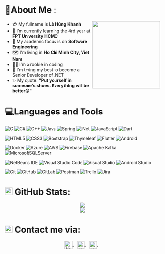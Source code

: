 # 💫About Me :
<img align="right" src="https://cdn.dribbble.com/users/1245139/screenshots/4795849/barreirofreddy_tv_beachman.gif" height="220px"></img>
- :credit_card: My fullname is **Lò Hùng Khanh**
- 🌱 I’m currently learning the 4rd year at **FPT University HCMC**
- :notebook_with_decorative_cover: My academic focus is on **Software Engineering**
- :world_map: I'm living in **Ho Chi Minh City, Viet Nam**
- :man_technologist: I'm a rookie in coding
- :pushpin: I'm trying my best to become a Senior Developer of .NET
- :sparkles: My quote: **"Put yourself in someone's shoes. Everything will be better:kissing:"**

# 💻Languages and Tools
![C](https://img.shields.io/badge/c-%2300599C.svg?style=for-the-badge&logo=c&logoColor=white)
![C#](https://img.shields.io/badge/c%23-%23239120.svg?style=for-the-badge&logo=c-sharp&logoColor=white)
![C++](https://img.shields.io/badge/c++-%2300599C.svg?style=for-the-badge&logo=c%2B%2B&logoColor=white)
![Java](https://img.shields.io/badge/java-%23ED8B00.svg?style=for-the-badge&logo=java&logoColor=white)
![Spring](https://img.shields.io/badge/spring-%236DB33F.svg?style=for-the-badge&logo=spring&logoColor=white)
![.Net](https://img.shields.io/badge/.NET-5C2D91?style=for-the-badge&logo=.net&logoColor=white)
![JavaScript](https://img.shields.io/badge/javascript-%23323330.svg?style=for-the-badge&logo=javascript&logoColor=%23F7DF1E)
![Dart](https://img.shields.io/badge/dart-%230175C2.svg?style=for-the-badge&logo=dart&logoColor=white)
<br/>

![HTML5](https://img.shields.io/badge/html5-%23E34F26.svg?style=for-the-badge&logo=html5&logoColor=white)
![CSS3](https://img.shields.io/badge/css3-%231572B6.svg?style=for-the-badge&logo=css3&logoColor=white)
![Bootstrap](https://img.shields.io/badge/bootstrap-%23563D7C.svg?style=for-the-badge&logo=bootstrap&logoColor=white)
![Thymeleaf](https://img.shields.io/badge/Thymeleaf-%23005C0F.svg?style=for-the-badge&logo=Thymeleaf&logoColor=white)
![Flutter](https://img.shields.io/badge/Flutter-%2302569B.svg?style=for-the-badge&logo=Flutter&logoColor=white)
![Android](https://img.shields.io/badge/Android-3DDC84?style=for-the-badge&logo=android&logoColor=white)
<br/>

![Docker](https://img.shields.io/badge/docker-%230db7ed.svg?style=for-the-badge&logo=docker&logoColor=white)
![Azure](https://img.shields.io/badge/azure-%230072C6.svg?style=for-the-badge&logo=microsoftazure&logoColor=white)
![AWS](https://img.shields.io/badge/AWS-%23FF9900.svg?style=for-the-badge&logo=amazon-aws&logoColor=white)
![Firebase](https://img.shields.io/badge/firebase-%23039BE5.svg?style=for-the-badge&logo=firebase)
![Apache Kafka](https://img.shields.io/badge/Apache%20Kafka-000?style=for-the-badge&logo=apachekafka)
![MicrosoftSQLServer](https://img.shields.io/badge/Microsoft%20SQL%20Server-CC2927?style=for-the-badge&logo=microsoft%20sql%20server&logoColor=white)
<br/>

![NetBeans IDE](https://img.shields.io/badge/NetBeansIDE-1B6AC6.svg?style=for-the-badge&logo=apache-netbeans-ide&logoColor=white)
![Visual Studio Code](https://img.shields.io/badge/Visual%20Studio%20Code-0078d7.svg?style=for-the-badge&logo=visual-studio-code&logoColor=white)
![Visual Studio](https://img.shields.io/badge/Visual%20Studio-5C2D91.svg?style=for-the-badge&logo=visual-studio&logoColor=white)
![Android Studio](https://img.shields.io/badge/Android%20Studio-3DDC84.svg?style=for-the-badge&logo=android-studio&logoColor=white)
<br/>

![Git](https://img.shields.io/badge/git-%23F05033.svg?style=for-the-badge&logo=git&logoColor=white)
![GitHub](https://img.shields.io/badge/github-%23121011.svg?style=for-the-badge&logo=github&logoColor=white)
![GitLab](https://img.shields.io/badge/gitlab-%23181717.svg?style=for-the-badge&logo=gitlab&logoColor=white)
![Postman](https://img.shields.io/badge/Postman-FF6C37?style=for-the-badge&logo=postman&logoColor=white)
![Trello](https://img.shields.io/badge/Trello-%23026AA7.svg?style=for-the-badge&logo=Trello&logoColor=white)
![Jira](https://img.shields.io/badge/jira-%230A0FFF.svg?style=for-the-badge&logo=jira&logoColor=white)
# <img src="https://cdn-icons-png.flaticon.com/512/4624/4624025.png" width="24px"> </img>GitHub Stats:
<div align="center">
  
![](https://github-readme-stats.vercel.app/api?username=khanh-lof&theme=nightowl&hide_border=false&include_all_commits=false&count_private=false)<br/>
![](https://github-readme-streak-stats.herokuapp.com/?user=khanh-lof&theme=nightowl&hide_border=false)
</div>

# <img src="https://cdn-icons-png.flaticon.com/512/5075/5075658.png" width="24px"> </img>Contact me via:
<p align="center">
  <a href="mailto:hungkhanh.lof@gmail.com" >
    <img align="center" alt="khanh-lof | Gmail" width="26px" src="https://upload.wikimedia.org/wikipedia/commons/thumb/7/7e/Gmail_icon_%282020%29.svg/2560px-Gmail_icon_%282020%29.svg.png" />
  </a> &nbsp;&nbsp;
  
  <a href="https://www.linkedin.com/in/hung-khanh-lof/" target="_blank">
    <img align="center" alt="khanh-lof | Linkedin" width="24px" src="https://upload.wikimedia.org/wikipedia/commons/thumb/8/81/LinkedIn_icon.svg/2048px-LinkedIn_icon.svg.png" />
  </a> &nbsp;&nbsp;
  
  <a href="https://www.facebook.com/hung.khanh.1706/" target="_blank">
      <img align="center" alt="khanh-lof | Facebook" width="24px" src="https://upload.wikimedia.org/wikipedia/en/thumb/0/04/Facebook_f_logo_%282021%29.svg/100px-Facebook_f_logo_%282021%29.svg.png" />
  </a> &nbsp;&nbsp;
</p>
